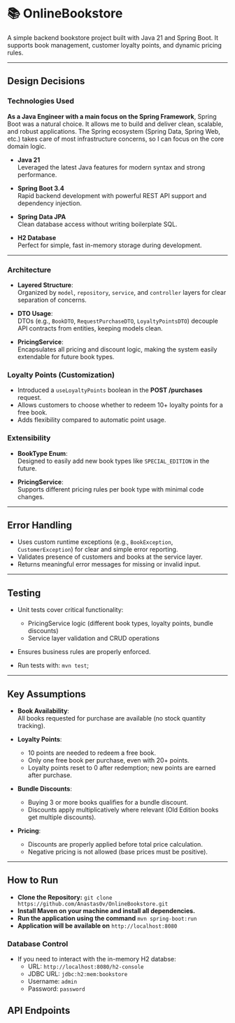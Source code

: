 # 📚 OnlineBookstore

A simple backend bookstore project built with Java 21 and Spring Boot.
It supports book management, customer loyalty points, and dynamic pricing rules.

---
## Design Decisions

### Technologies Used

**As a Java Engineer with a main focus on the Spring Framework**, Spring Boot was a natural choice. 
It allows me to build and deliver clean, scalable, and robust applications. The Spring ecosystem (Spring Data, Spring Web, etc.) takes care of most infrastructure concerns, so I can focus on the core domain logic.

- **Java 21**  
  Leveraged the latest Java features for modern syntax and strong performance.

- **Spring Boot 3.4**  
  Rapid backend development with powerful REST API support and dependency injection.

- **Spring Data JPA**  
  Clean database access without writing boilerplate SQL.

- **H2 Database**  
  Perfect for simple, fast in-memory storage during development.

---

### Architecture
- **Layered Structure**:  
  Organized by `model`, `repository`, `service`, and `controller` layers for clear separation of concerns.

- **DTO Usage**:  
  DTOs (e.g., `BookDTO`, `RequestPurchaseDTO`, `LoyaltyPointsDTO`) decouple API contracts from entities, keeping models clean.

- **PricingService**:  
  Encapsulates all pricing and discount logic, making the system easily extendable for future book types.

### Loyalty Points (Customization)
- Introduced a `useLoyaltyPoints` boolean in the **POST /purchases** request.
- Allows customers to choose whether to redeem 10+ loyalty points for a free book.
- Adds flexibility compared to automatic point usage.

### Extensibility
- **BookType Enum**:  
  Designed to easily add new book types like `SPECIAL_EDITION` in the future.

- **PricingService**:  
  Supports different pricing rules per book type with minimal code changes.

---

## Error Handling

- Uses custom runtime exceptions (e.g., `BookException`, `CustomerException`) for clear and simple error reporting.
- Validates presence of customers and books at the service layer.
- Returns meaningful error messages for missing or invalid input.

---

## Testing

- Unit tests cover critical functionality:
    - PricingService logic (different book types, loyalty points, bundle discounts)
    - Service layer validation and CRUD operations
- Ensures business rules are properly enforced.

- Run tests with: `mvn test`;

---

## Key Assumptions

- **Book Availability**:  
  All books requested for purchase are available (no stock quantity tracking).

- **Loyalty Points**:
    - 10 points are needed to redeem a free book.
    - Only one free book per purchase, even with 20+ points.
    - Loyalty points reset to 0 after redemption; new points are earned after purchase.

- **Bundle Discounts**:
    - Buying 3 or more books qualifies for a bundle discount.
    - Discounts apply multiplicatively where relevant (Old Edition books get multiple discounts).

- **Pricing**:
    - Discounts are properly applied before total price calculation.
    - Negative pricing is not allowed (base prices must be positive).

---

## How to Run

- **Clone the Repository:** `git clone https://github.com/Anastas0v/OnlineBookstore.git`
- **Install Maven on your machine and install all dependencies.**
- **Run the application using the command** `mvn spring-boot:run`
- **Application will be available on** `http://localhost:8080`

### Database Control

- If you need to interact with the in-memory H2 databse:
  - URL: `http://localhost:8080/h2-console`
  - JDBC URL: `jdbc:h2:mem:bookstore`
  - Username: `admin`
  - Password: `password`


## API Endpoints

